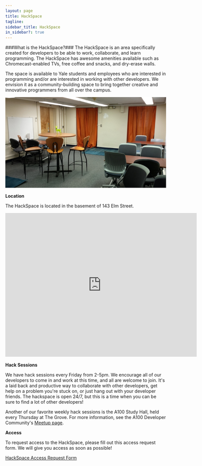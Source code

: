 ```yaml
---
layout: page
title: HackSpace
tagline:
sidebar_title: HackSpace
in_sidebar?: true
---
```


###What is the HackSpace?###
The HackSpace is an area specifically created for developers to be able to work,
collaborate, and learn programming. The HackSpace has awesome amenities available
such as Chromecast-enabled TVs, free coffee and snacks, and dry-erase walls.


The space is available to Yale students and employees who are interested in programming
and/or are interested in working with other developers. We envision it as a community-building space to bring together creative and innovative programmers from all over the campus.

![Hackspace](/public/hackspace.jpg)

**Location**

The HackSpace is located in the basement of 143 Elm Street.

<iframe width="600" height="450" frameborder="0" style="border:0" src="https://www.google.com/maps/embed/v1/place?q=143%20Elm%20Street%2C%20New%20Haven%2C%20CT%2C%20United%20States&key=AIzaSyDVa_UKFA2-y7tqwimS8vQYLB8bq6BXZSg"> </iframe>


**Hack Sessions**

We have hack sessions every Friday from 2-5pm. We encourage all of our developers to come in and work at this time, and all are welcome to join. It's a laid back and productive way to collaborate with other developers, get help on a problem you're stuck on, or just hang out with your developer friends. The hackspace is open 24/7, but this is a time when you can be sure to find a lot of other developers! 

Another of our favorite weekly hack sessions is the A100 Study Hall, held every Thursday at The Grove. For more information, see the A100 Developer Community's [Meetup page](http://www.meetup.com/a100-dev-community/). 

**Access**

To request access to the HackSpace, please fill out this access request form. We will give you access as soon as possible!

[HackSpace Access Request Form](https://docs.google.com/forms/d/1T1J3TDzf2GDEgOW59_Qe7G-kvIyLtVRtnwmkPcBXrdQ/viewform)
